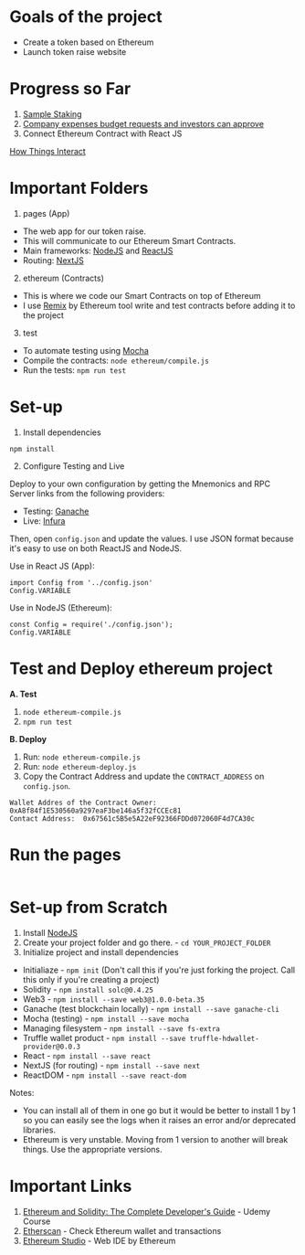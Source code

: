 # Goals of the project

- Create a token based on Ethereum
- Launch token raise website

# Progress so Far

1. [Sample Staking](https://github.com/benjtupas/Token-Raise/blob/master/ethereum/contracts/TokenSale.sol)
2. [Company expenses budget requests and investors can approve](https://github.com/benjtupas/Token-Raise/blob/master/ethereum/contracts/Campaign.sol)
3. Connect Ethereum Contract with React JS

[How Things Interact](https://docs.google.com/drawings/d/106I4V7npIZPV_vP5n-MIhq2WxkGgLYVXPYpcg0Jk25Q/edit?usp=sharing)

# Important Folders

1. pages (App)

- The web app for our token raise.
- This will communicate to our Ethereum Smart Contracts.
- Main frameworks: [NodeJS](https://nodejs.org) and [ReactJS](https://reactjs.org/)
- Routing: [NextJS](https://nextjs.org)

2. ethereum (Contracts)

- This is where we code our Smart Contracts on top of Ethereum
- I use [Remix](http://remix.ethereum.org/) by Ethereum tool write and
test contracts before adding it to the project

3. test

- To automate testing using [Mocha](https://mochajs.org/)
- Compile the contracts: `node ethereum/compile.js`
- Run the tests: `npm run test`

# Set-up

1. Install dependencies
```
npm install
```

2. Configure Testing and Live

Deploy to your own configuration by getting the Mnemonics and RPC Server links from the following providers:
- Testing: [Ganache](https://trufflesuite.com/ganache)
- Live: [Infura](https://infura.io/)

Then, open `config.json` and update the values. I use JSON format because it's easy to use on both ReactJS and NodeJS.

Use in React JS (App):
```
import Config from '../config.json'
Config.VARIABLE
```

Use in NodeJS (Ethereum):
```
const Config = require('./config.json');
Config.VARIABLE
```

# Test and Deploy ethereum project

**A. Test**
1. `node ethereum-compile.js`
2. `npm run test`

**B. Deploy**
1. Run: `node ethereum-compile.js`
2. Run: `node ethereum-deploy.js`
3. Copy the Contract Address and update the `CONTRACT_ADDRESS` on `config.json`.

```
Wallet Addres of the Contract Owner:  0xA8f84f1E530560a9297eaF3be146a5f32fCCEc81
Contact Address:  0x67561c5B5e5A22eF92366FDDd072060F4d7CA30c
```

# Run the pages

```

```

# Set-up from Scratch

1. Install [NodeJS](https://nodejs.org)
2. Create your project folder and go there. - `cd YOUR_PROJECT_FOLDER`
3. Initialize project and install dependencies

- Initialiaze - `npm init` (Don't call this if you're just forking the project. Call this only if you're creating a project)
- Solidity - `npm install solc@0.4.25`
- Web3 - `npm install --save web3@1.0.0-beta.35`
- Ganache (test blockchain locally) - `npm install --save ganache-cli`
- Mocha (testing) - `npm install --save mocha`
- Managing filesystem - `npm install --save fs-extra`
- Truffle wallet product - `npm install --save truffle-hdwallet-provider@0.0.3`
- React - `npm install --save react`
- NextJS (for routing) - `npm install --save next`
- ReactDOM - `npm install --save react-dom`

Notes:
- You can install all of them in one go but it would be better
to install 1 by 1 so you can easily see the logs when it raises an error
and/or deprecated libraries.
- Ethereum is very unstable. Moving from 1 version to another will
break things. Use the appropriate versions.

# Important Links

1. [Ethereum and Solidity: The Complete Developer's Guide](https://www.udemy.com/course/ethereum-and-solidity-the-complete-developers-guide) - Udemy Course
2. [Etherscan](https://etherscan.io) - Check Ethereum wallet and transactions
3. [Ethereum Studio](https://studio.ethereum.org/) - Web IDE by Ethereum
